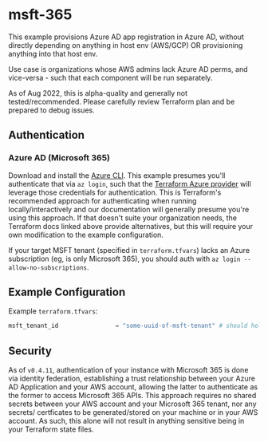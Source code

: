 # msft-365

This example provisions Azure AD app registration in Azure AD, without directly depending on anything
in host env (AWS/GCP) OR provisioning anything into that host env.

Use case is organizations whose AWS admins lack Azure AD perms, and vice-versa - such that each
component will be run separately.

As of Aug 2022, this is alpha-quality and generally not tested/recommended. Please carefully
review Terraform plan and be prepared to debug issues.

## Authentication

### Azure AD (Microsoft 365)
Download and install the [Azure CLI](https://docs.microsoft.com/en-us/cli/azure/install-azure-cli).
This example presumes you'll authenticate that via `az login`, such that the [Terraform Azure
provider](https://registry.terraform.io/providers/hashicorp/azuread/latest/docs) will leverage those
credentials for authentication. This is Terraform's recommended approach for authenticating when
running locally/interactively and our documentation will generally presume you're using this
approach.  If that doesn't suite your organization needs, the Terraform docs linked above provide
alternatives, but this will require your own modification to the example configuration.

If your target MSFT tenant (specified in `terraform.tfvars`) lacks an Azure subscription (eg, is
only Microsoft 365), you should auth with `az login --allow-no-subscriptions`.

## Example Configuration

Example `terraform.tfvars`:
```terraform
msft_tenant_id                = "some-uuid-of-msft-tenant" # should hold your Microsoft 365 instance
```

## Security

As of `v0.4.11`, authentication of your instance with Microsoft 365 is done via identity federation,
establishing a trust relationship between your Azure AD Application and your AWS account,
allowing the latter to authenticate as the former to access Microsoft 365 APIs. This approach
requires no shared secrets between your AWS account and your Microsoft 365 tenant, nor any secrets/
certficates to be generated/stored on your machine or in your AWS account. As such, this alone will
not result in anything sensitive being in your Terraform state files.
